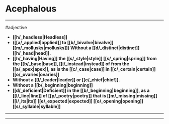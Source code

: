 # Acephalous
---
#adjective
- **[[h/_headless|Headless]]**
- **([[a/_applied|applied]] to [[b/_bivalve|bivalve]] [[m/_mollusks|mollusks]]) Without a [[d/_distinct|distinct]] [[h/_head|head]].**
- **[[h/_having|Having]] the [[s/_style|style]] [[s/_spring|spring]] from the [[b/_base|base]], [[i/_instead|instead]] of from the [[a/_apex|apex]], as is the [[c/_case|case]] in [[c/_certain|certain]] [[o/_ovaries|ovaries]]**
- **Without a [[l/_leader|leader]] or [[c/_chief|chief]].**
- **Without a [[b/_beginning|beginning]]**
- **[[d/_deficient|Deficient]] in the [[b/_beginning|beginning]], as a [[l/_line|line]] of [[p/_poetry|poetry]] that is [[m/_missing|missing]] [[i/_its|its]] [[e/_expected|expected]] [[o/_opening|opening]] [[s/_syllable|syllable]]**
---
---

